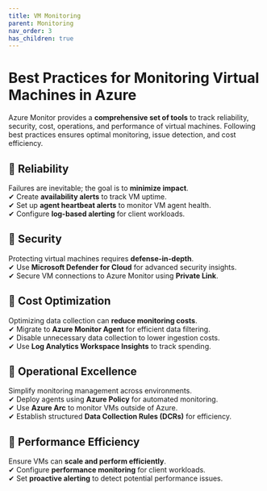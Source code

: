 ```yaml
---
title: VM Monitoring
parent: Monitoring
nav_order: 3
has_children: true
---
```


# Best Practices for Monitoring Virtual Machines in Azure

Azure Monitor provides a **comprehensive set of tools** to track reliability, security, cost, operations, and performance of virtual machines. Following best practices ensures optimal monitoring, issue detection, and cost efficiency.

## **🔹 Reliability**
Failures are inevitable; the goal is to **minimize impact**.  
✔ Create **availability alerts** to track VM uptime.  
✔ Set up **agent heartbeat alerts** to monitor VM agent health.  
✔ Configure **log-based alerting** for client workloads.  

## **🔹 Security**
Protecting virtual machines requires **defense-in-depth**.  
✔ Use **Microsoft Defender for Cloud** for advanced security insights.  
✔ Secure VM connections to Azure Monitor using **Private Link**.  

## **🔹 Cost Optimization**
Optimizing data collection can **reduce monitoring costs**.  
✔ Migrate to **Azure Monitor Agent** for efficient data filtering.  
✔ Disable unnecessary data collection to lower ingestion costs.  
✔ Use **Log Analytics Workspace Insights** to track spending.  

## **🔹 Operational Excellence**
Simplify monitoring management across environments.  
✔ Deploy agents using **Azure Policy** for automated monitoring.  
✔ Use **Azure Arc** to monitor VMs outside of Azure.  
✔ Establish structured **Data Collection Rules (DCRs)** for efficiency.  

## **🔹 Performance Efficiency**
Ensure VMs can **scale and perform efficiently**.  
✔ Configure **performance monitoring** for client workloads.  
✔ Set **proactive alerting** to detect potential performance issues.  

